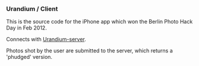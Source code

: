 ### Urandium / Client ###

This is the source code for the iPhone app which won the Berlin Photo Hack Day in Feb 2012.

Connects with [Urandium-server](ekurutepe/urandium-server).

Photos shot by the user are submitted to the server, which returns a 'phudged' version.
